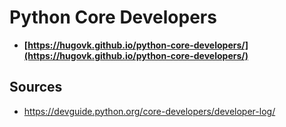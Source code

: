 # Python Core Developers

- **[https://hugovk.github.io/python-core-developers/](https://hugovk.github.io/python-core-developers/)**

## Sources

- https://devguide.python.org/core-developers/developer-log/
